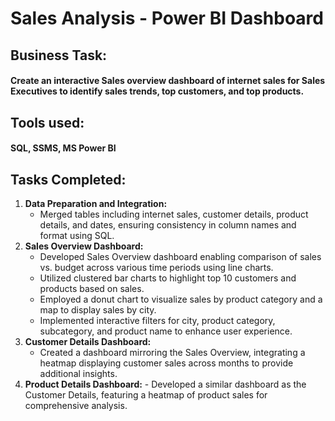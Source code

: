 # Sales Analysis - Power BI Dashboard
## Business Task:
#### Create an interactive Sales overview dashboard of internet sales for Sales Executives to identify sales trends, top customers, and top products.
## Tools used:
#### SQL, SSMS, MS Power BI
## Tasks Completed:
1. **Data Preparation and Integration:**
      - Merged tables including internet sales, customer details, product details, and dates, ensuring consistency in column names and format using SQL.
2. **Sales Overview Dashboard:**
      - Developed Sales Overview dashboard enabling comparison of sales vs. budget across various time periods using line charts.
      - Utilized clustered bar charts to highlight top 10 customers and products based on sales.
      - Employed a donut chart to visualize sales by product category and a map to display sales by city.
      - Implemented interactive filters for city, product category, subcategory, and product name to enhance user experience.
3. **Customer Details Dashboard:**
      - Created a dashboard mirroring the Sales Overview, integrating a heatmap displaying customer sales across months to provide additional insights.
4. **Product Details Dashboard:**
       - Developed a similar dashboard as the Customer Details, featuring a heatmap of product sales for comprehensive analysis.
